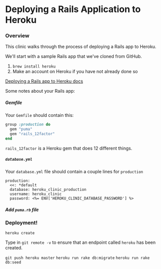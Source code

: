 # Deploying a Rails Application to Heroku

### Overview

This clinic walks through the process of deploying a Rails app to Heroku.

We'll start with a sample Rails app that we've cloned from GitHub.

1. `brew install heroku`
2. Make an account on Heroku if you have not already done so

[Deploying a Rails app to Heroku docs](https://devcenter.heroku.com/articles/getting-started-with-rails5#deploy-your-application-to-heroku)

Some notes about your Rails app:

##### Gemfile

Your `Gemfile` should contain this:

```rb
group :production do
  gem "puma"
  gem "rails_12factor"
end
```

`rails_12factor` is a Heroku gem that does 12 different things.

##### `database.yml`

Your `database.yml` file should contain a couple lines for `production`

```
production:
  <<: *default
  database: heroku_clinic_production
  username: heroku_clinic
  password: <%= ENV['HEROKU_CLINIC_DATABASE_PASSWORD'] %>
```

##### Add `puma.rb` file

### Deployment!

`heroku create`

Type in `git remote -v` to ensure that an endpoint called `heroku` has been created.

`git push heroku master`
`heroku run rake db:migrate`
`heroku run rake db:seed`
